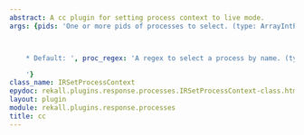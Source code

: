```yaml
---
abstract: A cc plugin for setting process context to live mode.
args: {pids: 'One or more pids of processes to select. (type: ArrayIntParser)



    * Default: ', proc_regex: 'A regex to select a process by name. (type: RegEx)

    '}
class_name: IRSetProcessContext
epydoc: rekall.plugins.response.processes.IRSetProcessContext-class.html
layout: plugin
module: rekall.plugins.response.processes
title: cc
---
```

